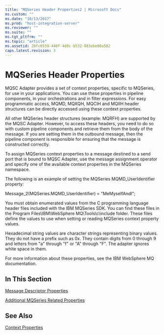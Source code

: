 ```yaml
---
title: "MQSeries Header Properties2 | Microsoft Docs"
ms.custom: ""
ms.date: "10/13/2017"
ms.prod: "host-integration-server"
ms.reviewer: ""
ms.suite: ""
ms.tgt_pltfrm: ""
ms.topic: "article"
ms.assetid: 20fc6559-440f-4d0c-b532-983ebe00a502
caps.latest.revision: 3
---
```

# MQSeries Header Properties
MQSC Adapter provides a set of context properties, specific to MQSeries, for use in your applications. You can use these properties in pipeline components, in your orchestrations and in filter expressions. For easy programmatic access, MQMD, MQXQH, MQCIH and MQIIH header structures can be directly accessed using these context properties.  
  
 All other MQSeries header structures (example: MQRFH) are supported by the MQSC Adapter. However, to access these headers, you need to do so with custom pipeline components and retrieve them from the body of the message. If you are setting them in the outbound message, then the pipeline component is responsible for ensuring that the message is constructed correctly.  
  
 To assign MQSeries context properties to a message destined to a send port that is bound to MQSC Adapter, use the message assignment operator and specify one of the available context properties in the MQSeries namespace.  
  
 The following is an example of setting the MQSeries MQMD_UserIdentifier property:  
  
 Message_2(MQSeries.MQMD_UserIdentifier) = "MeMyselfAndI";  
  
 You must obtain enumerated values from the C programming language header files included with the IBM MQSeries SDK. You can find these files in the Program Files\IBM\WebSphere MQ\Tools\c\include folder. These files define the values to use when setting or reading MQSeries context property values.  
  
 Hexadecimal string values are character strings representing binary values. They do not have a prefix such as 0x. They contain digits from 0 through 9 and letters from "a" through "f" or "A" through "F". The adapter ignores white space in them.  
  
 For more information about these properties, see the IBM WebSphere MQ documentation.  
  
## In This Section  
 [Message Descriptor Properties](../core/message-descriptor-properties.md)  
  
 [Additional MQSeries Related Properties](../core/additional-mqseries-related-properties.md)  
  
## See Also  
 [Context Properties](../core/context-properties.md)